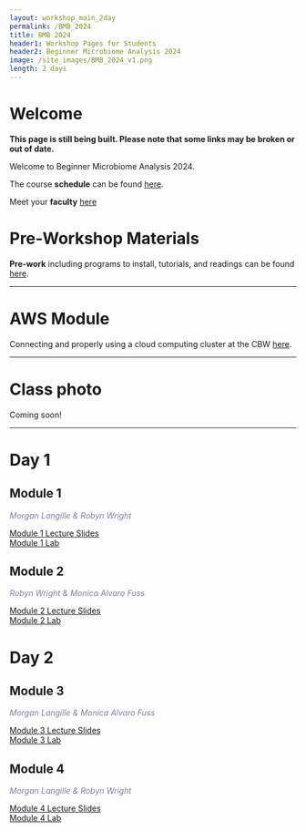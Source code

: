 ```yaml
---
layout: workshop_main_2day
permalink: /BMB_2024
title: BMB 2024
header1: Workshop Pages for Students
header2: Beginner Microbiome Analysis 2024
image: /site_images/BMB_2024_v1.png
length: 2 days
---
```


# Welcome <a id="welcome"></a>

**This page is still being built. Please note that some links may be broken or out of date.**  

Welcome to Beginner Microbiome Analysis 2024. 

The course **schedule** can be found [here](https://bioinformaticsdotca.github.io/BMB_2024_schedule).

Meet your **faculty** [here](https://drive.google.com/file/d/1JZOkzeXLfJtE3R5qJSg4O8m6kVpzdamZ/view?usp=sharing)

# Pre-Workshop Materials <a id="preworkshop"></a>

**Pre-work** including programs to install, tutorials, and readings can be found [here](https://forms.gle/xymhx8dD65BE2noU8).

***

# AWS Module <a id="preworkshop"></a>

Connecting and properly using a cloud computing cluster at the CBW [here](/BMB_2024_AWSUNIX).  

***

# Class photo

Coming soon!

***

# Day 1 <a id="day1"></a>

## Module 1

*<font color="#827e9c">Morgan Langille & Robyn Wright</font>*

[Module 1 Lecture Slides](https://drive.google.com/file/d/1y-lwkW-uzdPj6PAvs5-zcIdHQE55M1U9/view?usp=sharing)  
[Module 1 Lab](/BMB_2024_module1)  

## Module 2

*<font color="#827e9c">Robyn Wright & Monica Alvaro Fuss</font>*

[Module 2 Lecture Slides](https://drive.google.com/file/d/1WXwTim4UK60Xq0wQGU5sDylvpASTVyho/view?usp=sharing)  
[Module 2 Lab](/BMB_2024_module2)  
<!-- [Module 2 Lab Markdown]()   -->

# Day 2 <a id="day1"></a>

## Module 3

*<font color="#827e9c">Morgan Langille & Monica Alvaro Fuss</font>*

[Module 3 Lecture Slides]()  
[Module 3 Lab](/BMB_2024_module3)  
<!-- [Module 3 Lab Markdown]()   -->

## Module 4

*<font color="#827e9c">Morgan Langille & Robyn Wright</font>*

[Module 4 Lecture Slides]()  
[Module 4 Lab](/BMB_2024_module4)  
<!-- [Module 4 Lab Markdown]()   -->
